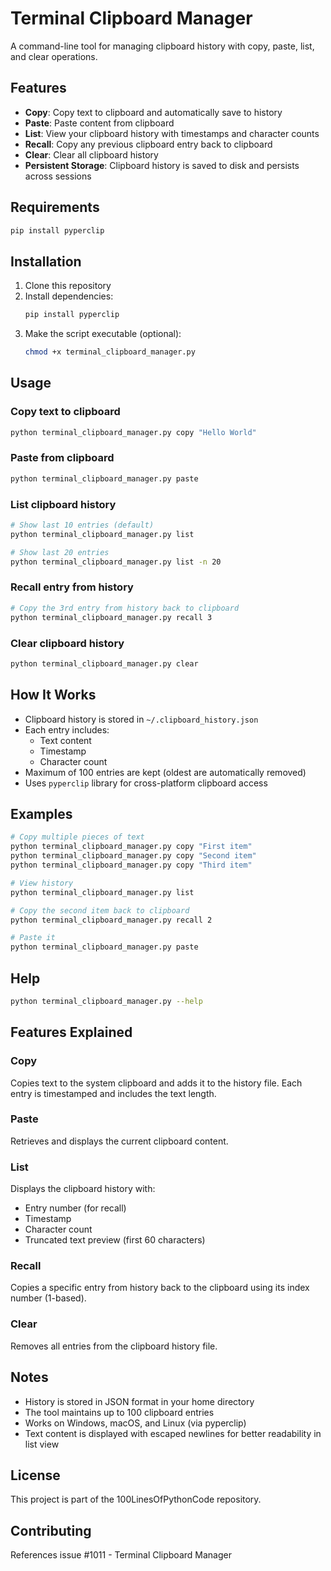 # Terminal Clipboard Manager

A command-line tool for managing clipboard history with copy, paste, list, and clear operations.

## Features

- **Copy**: Copy text to clipboard and automatically save to history
- **Paste**: Paste content from clipboard
- **List**: View your clipboard history with timestamps and character counts
- **Recall**: Copy any previous clipboard entry back to clipboard
- **Clear**: Clear all clipboard history
- **Persistent Storage**: Clipboard history is saved to disk and persists across sessions

## Requirements

```bash
pip install pyperclip
```

## Installation

1. Clone this repository
2. Install dependencies:
   ```bash
   pip install pyperclip
   ```
3. Make the script executable (optional):
   ```bash
   chmod +x terminal_clipboard_manager.py
   ```

## Usage

### Copy text to clipboard
```bash
python terminal_clipboard_manager.py copy "Hello World"
```

### Paste from clipboard
```bash
python terminal_clipboard_manager.py paste
```

### List clipboard history
```bash
# Show last 10 entries (default)
python terminal_clipboard_manager.py list

# Show last 20 entries
python terminal_clipboard_manager.py list -n 20
```

### Recall entry from history
```bash
# Copy the 3rd entry from history back to clipboard
python terminal_clipboard_manager.py recall 3
```

### Clear clipboard history
```bash
python terminal_clipboard_manager.py clear
```

## How It Works

- Clipboard history is stored in `~/.clipboard_history.json`
- Each entry includes:
  - Text content
  - Timestamp
  - Character count
- Maximum of 100 entries are kept (oldest are automatically removed)
- Uses `pyperclip` library for cross-platform clipboard access

## Examples

```bash
# Copy multiple pieces of text
python terminal_clipboard_manager.py copy "First item"
python terminal_clipboard_manager.py copy "Second item"
python terminal_clipboard_manager.py copy "Third item"

# View history
python terminal_clipboard_manager.py list

# Copy the second item back to clipboard
python terminal_clipboard_manager.py recall 2

# Paste it
python terminal_clipboard_manager.py paste
```

## Help

```bash
python terminal_clipboard_manager.py --help
```

## Features Explained

### Copy
Copies text to the system clipboard and adds it to the history file. Each entry is timestamped and includes the text length.

### Paste
Retrieves and displays the current clipboard content.

### List
Displays the clipboard history with:
- Entry number (for recall)
- Timestamp
- Character count
- Truncated text preview (first 60 characters)

### Recall
Copies a specific entry from history back to the clipboard using its index number (1-based).

### Clear
Removes all entries from the clipboard history file.

## Notes

- History is stored in JSON format in your home directory
- The tool maintains up to 100 clipboard entries
- Works on Windows, macOS, and Linux (via pyperclip)
- Text content is displayed with escaped newlines for better readability in list view

## License

This project is part of the 100LinesOfPythonCode repository.

## Contributing

References issue #1011 - Terminal Clipboard Manager
